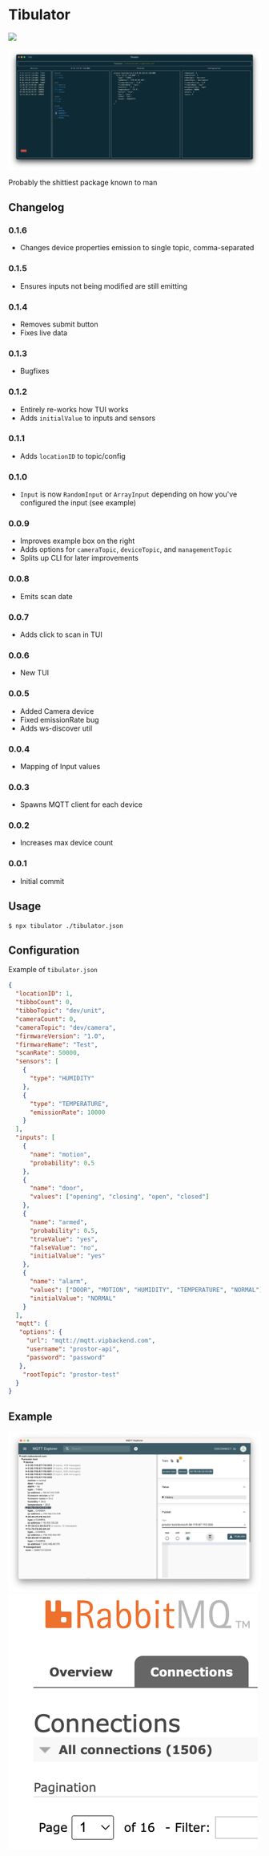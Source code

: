 # Tibulator
[![](https://img.shields.io/badge/tibulator-npm-red)](https://www.npmjs.com/package/tibulator)

![cli](img/cli.png)

Probably the shittiest package known to man


## Changelog
### 0.1.6
* Changes device properties emission to single topic, comma-separated

### 0.1.5
* Ensures inputs not being modified are still emitting

### 0.1.4
* Removes submit button
* Fixes live data

### 0.1.3
* Bugfixes

### 0.1.2
* Entirely re-works how TUI works
* Adds `initialValue` to inputs and sensors

### 0.1.1
* Adds `locationID` to topic/config

### 0.1.0
* `Input` is now `RandomInput` or `ArrayInput` depending on how you've configured the input (see example)

### 0.0.9
* Improves example box on the right
* Adds options for `cameraTopic`, `deviceTopic`, and `managementTopic`
* Splits up CLI for later improvements

### 0.0.8
* Emits scan date

### 0.0.7
* Adds click to scan in TUI

### 0.0.6
* New TUI

### 0.0.5
* Added Camera device
* Fixed emissionRate bug
* Adds ws-discover util

### 0.0.4
* Mapping of Input values

### 0.0.3
* Spawns MQTT client for each device

### 0.0.2
* Increases max device count

### 0.0.1
* Initial commit

## Usage
```shell
$ npx tibulator ./tibulator.json
```

## Configuration

Example of `tibulator.json`
```json
{
  "locationID": 1,
  "tibboCount": 0,
  "tibboTopic": "dev/unit",
  "cameraCount": 0,
  "cameraTopic": "dev/camera",
  "firmwareVersion": "1.0",
  "firmwareName": "Test",
  "scanRate": 50000,
  "sensors": [
    {
      "type": "HUMIDITY"
    },
    {
      "type": "TEMPERATURE",
      "emissionRate": 10000
    }
  ],
  "inputs": [
    {
      "name": "motion",
      "probability": 0.5
    },
    {
      "name": "door",
      "values": ["opening", "closing", "open", "closed"]
    },
    {
      "name": "armed",
      "probability": 0.5,
      "trueValue": "yes",
      "falseValue": "no",
      "initialValue": "yes"
    },
    {
      "name": "alarm",
      "values": ["DOOR", "MOTION", "HUMIDITY", "TEMPERATURE", "NORMAL"],
      "initialValue": "NORMAL"
    }
  ],
  "mqtt": {
   "options": {
     "url": "mqtt://mqtt.vipbackend.com",
     "username": "prostor-api",
     "password": "password"
   },
    "rootTopic": "prostor-test"
  }
}
```

## Example
![Output](img/output.png)
![RabbitMQ](img/rabbitmq.png)

